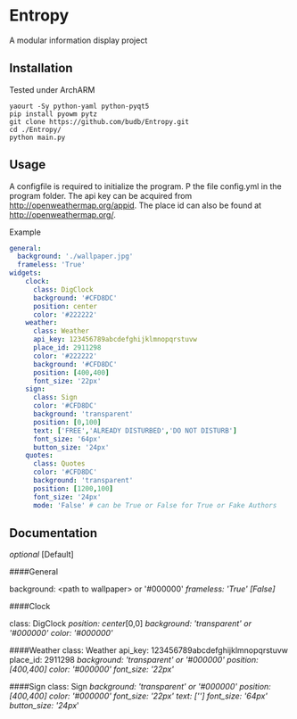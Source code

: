 # Entropy

A modular information display project

Installation
------------
Tested under ArchARM

```
yaourt -Sy python-yaml python-pyqt5
pip install pyowm pytz
git clone https://github.com/budb/Entropy.git
cd ./Entropy/
python main.py
```

Usage
-----
A configfile is required to initialize the program. P the file config.yml in the program folder.
The api key can be acquired from http://openweathermap.org/appid. The place id can also be found at http://openweathermap.org/.

Example
```YAML  
general:
  background: './wallpaper.jpg'
  frameless: 'True'
widgets:
    clock:
      class: DigClock
      background: '#CFD8DC'
      position: center
      color: '#222222'
    weather:
      class: Weather
      api_key: 123456789abcdefghijklmnopqrstuvw
      place_id: 2911298
      color: '#222222'
      background: '#CFD8DC'
      position: [400,400]
      font_size: '22px'
    sign:
      class: Sign
      color: '#CFD8DC'
      background: 'transparent'
      position: [0,100]
      text: ['FREE','ALREADY DISTURBED','DO NOT DISTURB']
      font_size: '64px'
      button_size: '24px'
    quotes:
      class: Quotes
      color: '#CFD8DC'
      background: 'transparent'
      position: [1200,100]
      font_size: '24px'
      mode: 'False' # can be True or False for True or Fake Authors
```    

Documentation
-------------

_optional_
[Default]

####General

background: \<path to wallpaper> or '#000000'
_frameless: 'True' [False]_

####Clock

class: DigClock 
_position: center_[0,0]
_background: 'transparent' or '#000000'_
_color: '#000000'_

####Weather
class: Weather
api_key: 123456789abcdefghijklmnopqrstuvw
place_id: 2911298
_background: 'transparent' or '#000000'_
_position: [400,400]_
_color: '#000000'_
_font_size: '22px'_

####Sign
class: Sign
_background: 'transparent' or '#000000'_
_position: [400,400]_
_color: '#000000'_
_font_size: '22px'_
_text: ['']_
_font_size: '64px'_
_button_size: '24px_'